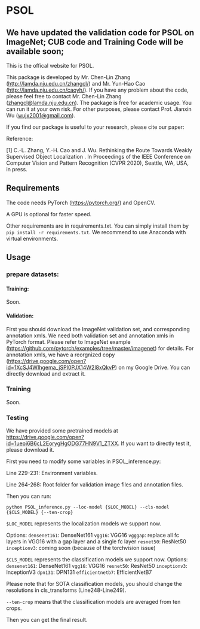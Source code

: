 # PSOL
## We have updated the validation code for PSOL on ImageNet; CUB code and Training Code will be available soon;

This is the offical website for PSOL. 

This package is developed by Mr. Chen-Lin Zhang (http://lamda.nju.edu.cn/zhangcl/) and Mr. Yun-Hao Cao (http://lamda.nju.edu.cn/caoyh/). If you have any problem about 
the code, please feel free to contact Mr. Chen-Lin Zhang (zhangcl@lamda.nju.edu.cn). 
The package is free for academic usage. You can run it at your own risk. For other purposes, please contact Prof. Jianxin Wu (wujx2001@gmail.com).

If you find our package is useful to your research, please cite our paper:

Reference: 
           
[1] C.-L. Zhang, Y.-H. Cao and J. Wu. Rethinking the Route Towards Weakly Supervised Object Localization
. In Proceedings of the IEEE Conference on Computer Vision and Pattern Recognition (CVPR 2020), Seattle, WA, USA, in press.
## Requirements
The code needs PyTorch (https://pytorch.org/) and OpenCV.

A GPU is optional for faster speed.

Other requirements are in requirements.txt. You can simply install them by `pip install -r requirements.txt`. We recommend to use Anaconda with virtual environments.

## Usage


### prepare datasets:
#### Training:
Soon.

#### Validation:
First you should download the ImageNet validation set, and corresponding annotation xmls. We need both validation set and annotation xmls in PyTorch format. Please refer to ImageNet example (https://github.com/pytorch/examples/tree/master/imagenet) for details. For annotation xmls, we have a reorgnized copy (https://drive.google.com/open?id=1XcSJ4WIhgema_jSPI0PJX14W2l8xQkvP) on my Google Drive. You can directly download and extract it.
### Training

Soon. 
### Testing

We have provided some pretrained models at https://drive.google.com/open?id=1uepi6B6cL2EorygHgODG77HN9V1_ZTXX. If you want to directly test it, please download it.

First you need to modify some variables in PSOL_inference.py:

Line 229-231: Environment variables.

Line 264-268: Root folder for validation image files and annotation files.

Then you can run:

`python PSOL_inference.py --loc-model {$LOC_MODEL} --cls-model {$CLS_MODEL} {--ten-crop}`

`$LOC_MODEL` represents the localization models we support now. 

Options:
`densenet161`: DenseNet161
`vgg16`: VGG16
`vgggap`: replace all fc layers in VGG16 with a gap layer and a single fc layer
`resnet50`: ResNet50
`inceptionv3`: coming soon (because of the torchvision issue)

`$CLS_MODEL` represents the classification models we support now. 
Options:
`densenet161`: DenseNet161
`vgg16`: VGG16
`resnet50`: ResNet50
`inceptionv3`: InceptionV3
`dpn131`: DPN131
`efficientnetb7`: EfficientNetB7

Please note that for SOTA classification models, you should change the resolutions in cls_transforms (Line248-Line249).

`--ten-crop` means that the classification models are averaged from ten crops.

Then you can get the final result.

